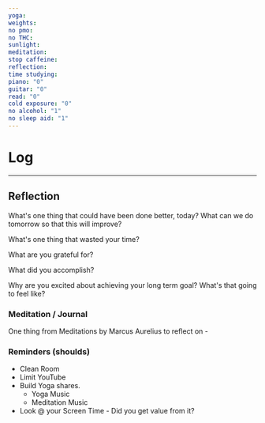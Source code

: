 ```yaml
---
yoga: 
weights: 
no pmo: 
no THC: 
sunlight: 
meditation: 
stop caffeine: 
reflection: 
time studying: 
piano: "0"
guitar: "0"
read: "0"
cold exposure: "0"
no alcohol: "1"
no sleep aid: "1"
---
```

# Log


---
## Reflection
What's one thing that could have been done better, today? What can we do tomorrow so that this will improve?

What's one thing that wasted your time?

What are you grateful for?

What did you accomplish?

Why are you excited about achieving your long term goal? What's that going to feel like?

### Meditation / Journal
One thing from Meditations by Marcus Aurelius to reflect on - 

### Reminders (shoulds)
- Clean Room
- Limit YouTube
- Build Yoga shares.
	- Yoga Music
	- Meditation Music
- Look @ your Screen Time - Did you get value from it?
